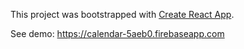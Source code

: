 This project was bootstrapped with [Create React App](https://github.com/facebookincubator/create-react-app).

See demo: https://calendar-5aeb0.firebaseapp.com
